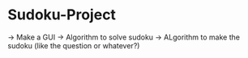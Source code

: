 # Sudoku-Project
-> Make a GUI
-> Algorithm to solve sudoku
-> ALgorithm to make the sudoku (like the question or whatever?)
